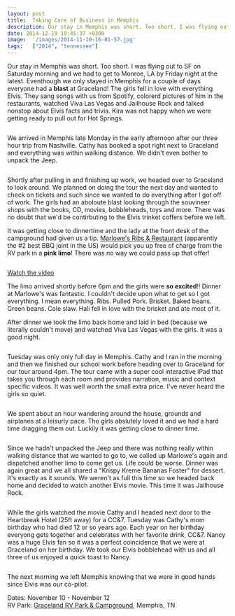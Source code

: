 ```yaml
---
layout: post
title:  Taking Care of Business in Memphis
description: Our stay in Memphis was short. Too short. I was flying out to SF on Saturda...
date: 2014-12-19 19:45:37 +0300
image:  '/images/2014-11-10-16-01-57.jpg'
tags:   ["2014", "tennessee"]
---
```

<p>Our stay in Memphis was short. Too short. I was flying out to SF on Saturday morning and we had to get to Monroe, LA by Friday night at the latest. Eventhough we only stayed in Memphis for a couple of days everyone had a <strong>blast</strong> at Graceland! The girls fell in love with everything Elvis. They sang songs with us from Spotify, colorerd pictures of him in the restaurants, watched Viva Las Vegas and Jailhouse Rock and talked nonstop about Elvis facts and trivia. Kira was not happy when we were getting ready to pull out for Hot Springs.</p>
<p><img src="images/2014-11-10-15-42-44.jpg" alt="" ></p>
<p>We arrived in Memphis late Monday in the early afternoon after our three hour trip from Nashville. Cathy has booked a spot right next to Graceland and everything was within walking distance. We didn't even bother to unpack the Jeep.</p>
<p><img src="images/2014-11-10-16-18-00.jpg" alt="" ></p>
<p>Shortly after pulling in and finishing up work, we headed over to Graceland to look around. We planned on doing the tour the next day and wanted to check on tickets and such since we wanted to do everything after I got off of work. The girls had an aboloute blast looking through the souvineer shops with the books, CD, movies, bobbleheads, toys and more. There was no doubt that we'd be contirbuting to the Elvis trinket coffers before we left.</p>
<p>It was getting close to dinnertime and the lady at the front desk of the campground had given us a tip. <a href="http://marlowesmemphis.com/">Marlowe's Ribs &amp; Restaurant</a> (apparently the #2 best BBQ joint in the US) would pick you up free of charge from the RV park in a <strong>pink limo</strong>! There was no way we could pass up that offer!</p>
<p><img src="images/2014-11-10-18-57-03.jpg" alt="" ></p>
<p><a href="http://vimeo.com/115009826">Watch the video</a></p>
<p>The limo arrived shortly before 6pm and the girls were <strong>so excited</strong>!! Dinner at Marlowe's was fantastic. I couldn't decide upon what to get so I got everything. I mean everything. Ribs. Pulled Pork. Brisket. Baked beans. Green beans. Cole slaw. Hali fell in love with the brisket and ate most of it.</p>
<p>After dinner we took the limo back home and laid in bed (because we literally couldn't move) and watched Viva Las Vegas with the girls. It was a good night.</p>
<p><img src="images/2014-11-11-16-13-40.jpg" alt="" ></p>
<p>Tuesday was only only full day in Memphis. Cathy and I ran in the morning and then we finished our school work before heading over to Graceland for our tour around 4pm. The tour came with a super cool interactive iPad that takes you through each room and provides narration, music and context specific videos. It was well worth the small extra price. I've never heard the girls so quiet.</p>
<p><img src="images/2014-11-11-16-34-04.jpg" alt="" ></p>
<p>We spent about an hour wandering around the house, grounds and airplanes at a leisurly pace. The girls abslutely loved it and we had a hard time dragging them out. Luckily it was getting close to dinner time.</p>
<p><img src="images/2014-11-10-17-59-24.jpg" alt="" ></p>
<p>Since we hadn't unpacked the Jeep and there was nothing really within walking distance that we wanted to go to, we called up Marlowe's again and dispatched another limo to come get us. Life could be worse. Dinner was again great and we all shared a &quot;Krispy Kreme Bananas Foster&quot; for dessert. It's exactly as it sounds. We weren't as full this time so we headed back home and decided to watch another Elvis movie. This time it was Jailhouse Rock.</p>
<p><img src="images/15258487594_822c6523b8_k.jpg" alt="" ></p>
<p>While the girls watched the movie Cathy and I headed next door to the Heartbreak Hotel (25ft away) for a CC&amp;7. Tuesday was Cathy's mom birthday who had died 12 or so years ago. Each year on her birthday everyong gets together and celebrates with her favorite drink, CC&amp;7. Nancy was a huge Elvis fan so it was a perfect coincidence that we were at Graceland on her birthday. We took our Elvis bobblehead with us and all three of us enjoyed a quick toast to Nancy.</p>
<p><img src="images/2014-11-12-10-27-12.jpg" alt="" ></p>
<p>The next morning we left Memphis knowing that we were in good hands since Elvis was our co-pilot.</p>
<p>Dates: November 10 - November 12<br>
RV Park: <a href="http://www.graceland.com/visit/graceland_campground.aspx">Graceland RV Park &amp; Campground</a>, Memphis, TN</p>


